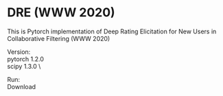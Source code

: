 # DRE (WWW 2020)

This is Pytorch implementation of Deep Rating Elicitation for New Users in Collaborative Filtering (WWW 2020)

Version: \
pytorch 1.2.0 \
scipy   1.3.0 \

Run: \
Download 






